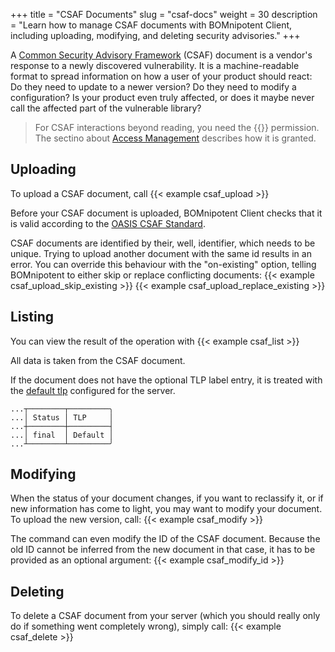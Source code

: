 +++
title = "CSAF Documents"
slug = "csaf-docs"
weight = 30
description = "Learn how to manage CSAF documents with BOMnipotent Client, including uploading, modifying, and deleting security advisories."
+++

A [Common Security Advisory Framework](https://www.csaf.io/) (CSAF) document is a vendor's response to a newly discovered vulnerability. It is a machine-readable format to spread information on how a user of your product should react: Do they need to update to a newer version? Do they need to modify a configuration? Is your product even truly affected, or does it maybe never call the affected part of the vulnerable library?

> For CSAF interactions beyond reading, you need the {{<csaf-management-en>}} permission. The sectino about [Access Management](/client/manager/access-management/) describes how it is granted.

## Uploading

To upload a CSAF document, call
{{< example csaf_upload >}}

Before your CSAF document is uploaded, BOMnipotent Client checks that it is valid according to the [OASIS CSAF Standard](https://docs.oasis-open.org/csaf/csaf/v2.0/os/csaf-v2.0-os.html#61-mandatory-tests).

CSAF documents are identified by their, well, identifier, which needs to be unique. Trying to upload another document with the same id results in an error. You can override this behaviour with the "on-existing" option, telling BOMnipotent to either skip or replace conflicting documents:
{{< example csaf_upload_skip_existing >}}
{{< example csaf_upload_replace_existing >}}

## Listing

You can view the result of the operation with
{{< example csaf_list >}}

All data is taken from the CSAF document.

If the document does not have the optional TLP label entry, it is treated with the [default tlp](/server/configuration/optional/tlp-config/) configured for the server.


``` {wrap="false" title="output"}
...┬────────┬─────────╮
...│ Status │ TLP     │
...┼────────┼─────────┤
...│ final  │ Default │
...┴────────┴─────────╯
```


## Modifying

When the status of your document changes, if you want to reclassify it, or if new information has come to light, you may want to modify your document. To upload the new version, call:
{{< example csaf_modify >}}

The command can even modify the ID of the CSAF document. Because the old ID cannot be inferred from the new document in that case, it has to be provided as an optional argument:
{{< example csaf_modify_id >}}

## Deleting

To delete a CSAF document from your server (which you should really only do if something went completely wrong), simply call:
{{< example csaf_delete >}}
